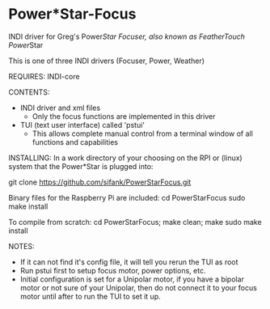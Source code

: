 # Power*Star-Focus
INDI driver for Greg's Power*Star Focuser, also known as FeatherTouch Power*Star

This is one of three INDI drivers (Focuser, Power, Weather)

REQUIRES: 
INDI-core

CONTENTS:
- INDI driver and xml files
  - Only the focus functions are implemented in this driver
- TUI (text user interface) called 'pstui'
  - This allows complete manual control from a terminal window
    of all functions and capabilities

INSTALLING:
In a work directory of your choosing on the RPI 
or (linux) system that the Power*Star is plugged into:

git clone https://github.com/sifank/PowerStarFocus.git

Binary files for the Raspberry Pi are included:
cd PowerStarFocus
sudo make install

To compile from scratch:
cd PowerStarFocus;
make clean; make
sudo make install

NOTES:
- If it can not find it's config file, it will tell you rerun the TUI as root
- Run pstui first to setup focus motor, power options, etc.
- Initial configuration is set for a Unipolar motor, if you have a bipolar motor or not sure of your Unipolar, then do not connect it to your focus motor until after to run the TUI to set it up.

